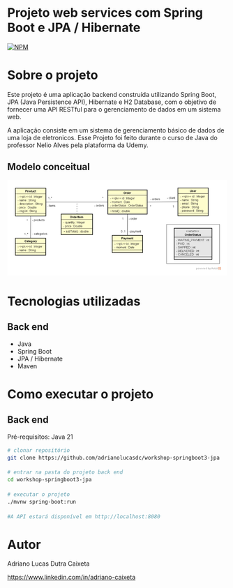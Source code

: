 # Projeto web services com Spring Boot e JPA / Hibernate
[![NPM](https://img.shields.io/npm/l/react)](https://github.com/adrianolucasdc/workshop-springboot3-jpa/blob/main/LICENSE) 

# Sobre o projeto

Este projeto é uma aplicação backend construída utilizando Spring Boot, JPA (Java Persistence API), Hibernate e H2 Database, com o objetivo de fornecer uma API RESTful para o gerenciamento de dados em um sistema web.

A aplicação consiste em um sistema de gerenciamento básico de dados de uma loja de eletronicos. Esse Projeto foi feito durante o curso de Java do professor Nelio Alves pela plataforma da Udemy.

## Modelo conceitual
![Modelo Conceitual](https://github.com/adrianolucasdc/workshop-springboot3-jpa/blob/main/UML.png)

# Tecnologias utilizadas
## Back end
- Java
- Spring Boot
- JPA / Hibernate
- Maven

# Como executar o projeto

## Back end
Pré-requisitos: Java 21

```bash
# clonar repositório
git clone https://github.com/adrianolucasdc/workshop-springboot3-jpa

# entrar na pasta do projeto back end
cd workshop-springboot3-jpa

# executar o projeto
./mvnw spring-boot:run

#A API estará disponível em http://localhost:8080
```

# Autor

Adriano Lucas Dutra Caixeta

https://www.linkedin.com/in/adriano-caixeta
